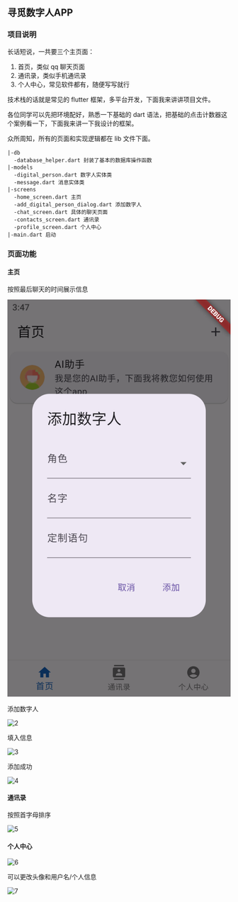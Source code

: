 ## 寻觅数字人APP

### 项目说明

长话短说，一共要三个主页面：

1. 首页，类似 qq 聊天页面
2. 通讯录，类似手机通讯录
3. 个人中心，常见软件都有，随便写写就行

技术栈的话就是常见的 flutter 框架，多平台开发，下面我来讲讲项目文件。

各位同学可以先把环境配好，熟悉一下基础的 dart 语法，把基础的点击计数器这个案例看一下，下面我来讲一下我设计的框架。

众所周知，所有的页面和实现逻辑都在 lib 文件下面。

```
|-db
  -database_helper.dart 封装了基本的数据库操作函数
|-models
  -digital_person.dart 数字人实体类
  -message.dart 消息实体类
|-screens
  -home_screen.dart 主页
  -add_digital_person_dialog.dart 添加数字人
  -chat_screen.dart 具体的聊天页面
  -contacts_screen.dart 通讯录
  -profile_screen.dart 个人中心
|-main.dart 启动
```

### 页面功能

#### 主页

按照最后聊天的时间展示信息

![1](https://github.com/JCvvv/XunMiAPP/blob/main/ReadmeImage/2.png)

添加数字人

![2]([ReadmeImage\2.png](https://github.com/JCvvv/XunMiAPP/blob/main/ReadmeImage/2.png))

填入信息

![3]([ReadmeImage\3.png](https://github.com/JCvvv/XunMiAPP/blob/main/ReadmeImage/3.png))

添加成功

![4]([ReadmeImage\4.png](https://github.com/JCvvv/XunMiAPP/blob/main/ReadmeImage/4.png))

#### 通讯录

按照首字母排序

![5]([ReadmeImage\5.png](https://github.com/JCvvv/XunMiAPP/blob/main/ReadmeImage/5.png))

#### 个人中心

![6]([ReadmeImage\6.png](https://github.com/JCvvv/XunMiAPP/blob/main/ReadmeImage/6.png))

可以更改头像和用户名/个人信息

![7]([ReadmeImage\7.png](https://github.com/JCvvv/XunMiAPP/blob/main/ReadmeImage/7.png))
